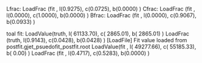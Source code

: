 Lfrac: LoadFrac (fit  , l(0.9275),  c(0.0725),  b(0.0000) )
Cfrac: LoadFrac (fit  , l(0.0000),  c(1.0000),  b(0.0000) )
Bfrac: LoadFrac (fit  , l(0.0000),  c(0.9067),  b(0.0933) )

toal fit:
LoadValue(truth, l(  61133.70),  c(   2865.01),  b(   2865.01) )
LoadFrac (truth, l(0.9143),  c(0.0428),  b(0.0428) )
[LoadFile] Fit value loaded from postfit.gjet_psuedofit_postfit.root
LoadValue(fit  , l(  49277.66),  c(  55185.33),  b(      0.00) )
LoadFrac (fit  , l(0.4717),  c(0.5283),  b(0.0000) )
